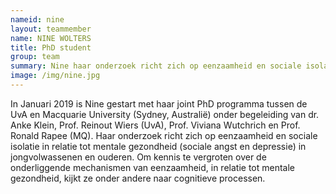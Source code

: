 ```yaml
---
nameid: nine
layout: teammember
name: NINE WOLTERS
title: PhD student
group: team
summary: Nine haar onderzoek richt zich op eenzaamheid en sociale isolatie in relatie tot mentale gezondheid (sociale angst en depressie) in jongvolwassenen en ouderen. 
image: /img/nine.jpg
---
```


In Januari 2019 is Nine gestart met haar joint PhD programma tussen de UvA en Macquarie University (Sydney, Australië) onder begeleiding van dr. Anke Klein, Prof. Reinout Wiers (UvA), Prof. Viviana Wutchrich en Prof. Ronald Rapee (MQ). Haar onderzoek richt zich op eenzaamheid en sociale isolatie in relatie tot mentale gezondheid (sociale angst en depressie) in jongvolwassenen en ouderen. Om kennis te vergroten over de onderliggende mechanismen van eenzaamheid, in relatie tot mentale gezondheid, kijkt ze onder andere naar cognitieve processen.
